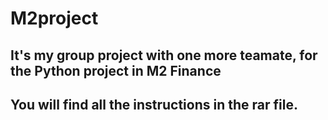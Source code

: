 # M2project
## It's my group project with one more teamate, for the Python project in M2 Finance
## You will find all the instructions in the rar file.
